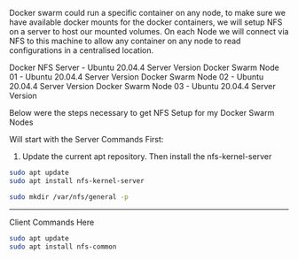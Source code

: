 Docker swarm could run a specific container on any node, to make sure we have available docker mounts for the docker containers, we will setup NFS on a server to host our mounted volumes. On each Node we will connect via NFS to this machine to allow any container on any node to read configurations in a centralised location.

Docker NFS Server - Ubuntu 20.04.4 Server Version
Docker Swarm Node 01 - Ubuntu 20.04.4 Server Version
Docker Swarm Node 02 - Ubuntu 20.04.4 Server Version
Docker Swarm Node 03 - Ubuntu 20.04.4 Server Version

Below were the steps necessary to get NFS Setup for my Docker Swarm Nodes

Will start with the Server Commands First:

1. Update the current apt repository. Then install the nfs-kernel-server

```bash
sudo apt update
sudo apt install nfs-kernel-server
```

```bash
sudo mkdir /var/nfs/general -p
```

---
Client Commands Here

```bash
sudo apt update
sudo apt install nfs-common
```

